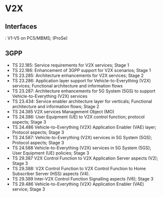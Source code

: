 
# V2X
## Interfaces
: V1-V5 on PC5/MBMS;  (ProSe)

## 3GPP 
- TS 22.185: Service requirements for V2X services; Stage 1
- TS 22.186: Enhancement of 3GPP support for V2X scenarios; Stage 1
- TS 23.285: Architecture enhancements for V2X services; Stage 2
- TS 23.286: Application layer support for Vehicle-to-Everything (V2X) services; Functional architecture and information flows
- TS 23.287: Architecture enhancements for 5G System (5GS) to support Vehicle-to-Everything (V2X) services
- TS 23.434: Service enabler architecture layer for verticals; Functional architecture and information flows; Stage 2
- TS 24.385	V2X services Management Object (MO)
- TS 24.386: User Equipment (UE) to V2X control function; protocol aspects; Stage 3
- TS 24.486	Vehicle-to-Everything (V2X) Application Enabler (VAE) layer; Protocol aspects; Stage 3
- TS 24.587: Vehicle-to-Everything (V2X) services in 5G System (5GS); Protocol aspects; Stage 3
- TS 24.588	Vehicle-to-Everything (V2X) services in 5G System (5GS); User Equipment (UE) policies; Stage 3
- TS 29.387	V2X Control Function to V2X Application Server aspects (V2); Stage 3
- TS 29.388: V2X Control Function to V2X Control Function to Home Subscriber Server (HSS) aspects (V4).
- TS 29.389	Inter-V2X Control Function Signalling aspects (V6); Stage 3
- TS 29.486	Vehicle-to-Everything (V2X) Application Enabler (VAE) service; Stage 3

